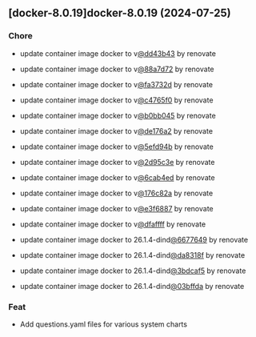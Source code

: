 

## [docker-8.0.19]docker-8.0.19 (2024-07-25)

### Chore



- update container image docker to v[@dd43b43](https://github.com/dd43b43) by renovate

- update container image docker to v[@88a7d72](https://github.com/88a7d72) by renovate

- update container image docker to v[@fa3732d](https://github.com/fa3732d) by renovate

- update container image docker to v[@c4765f0](https://github.com/c4765f0) by renovate

- update container image docker to v[@b0bb045](https://github.com/b0bb045) by renovate

- update container image docker to v[@de176a2](https://github.com/de176a2) by renovate

- update container image docker to v[@5efd94b](https://github.com/5efd94b) by renovate

- update container image docker to v[@2d95c3e](https://github.com/2d95c3e) by renovate

- update container image docker to v[@6cab4ed](https://github.com/6cab4ed) by renovate

- update container image docker to v[@176c82a](https://github.com/176c82a) by renovate

- update container image docker to v[@e3f6887](https://github.com/e3f6887) by renovate

- update container image docker to v[@dfaffff](https://github.com/dfaffff) by renovate

- update container image docker to 26.1.4-dind[@6677649](https://github.com/6677649) by renovate

- update container image docker to 26.1.4-dind[@da8318f](https://github.com/da8318f) by renovate

- update container image docker to 26.1.4-dind[@3bdcaf5](https://github.com/3bdcaf5) by renovate

- update container image docker to 26.1.4-dind[@03bffda](https://github.com/03bffda) by renovate

### Feat



- Add questions.yaml files for various system charts